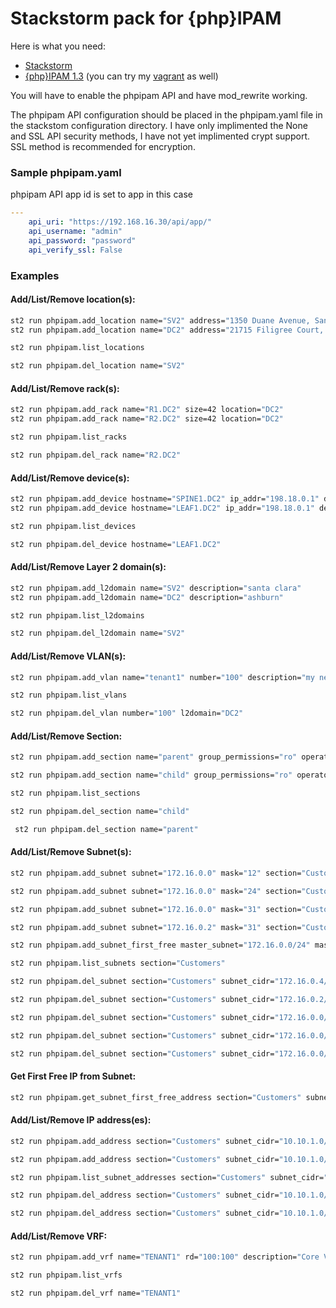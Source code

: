Stackstorm pack for {php}IPAM
======


Here is what you need:

  - [Stackstorm](https://docs.stackstorm.com/install/index.html#installation)
  - [{php}IPAM 1.3](http://phpipam.net/documents/download-phpipam/) (you can try my [vagrant](https://github.com/efenian/phpipamvagrant) as well)

You will have to enable the phpipam API and have mod_rewrite working.

The phpipam API configuration should be placed in the phpipam.yaml file in the stackstom configuration directory.  I have only implimented the None and SSL API security methods, I have not yet implimented crypt support.  SSL method is recommended for encryption.

### Sample phpipam.yaml

phpipam API app id is set to app in this case


```yaml
---
    api_uri: "https://192.168.16.30/api/app/"
    api_username: "admin"
    api_password: "password"
    api_verify_ssl: False
```

### Examples

#### Add/List/Remove location(s):

```sh
st2 run phpipam.add_location name="SV2" address="1350 Duane Avenue, Santa Clara, CA 95054"
st2 run phpipam.add_location name="DC2" address="21715 Filigree Court, Ashburn, VA 20147"
```

```sh
st2 run phpipam.list_locations
```

```sh
st2 run phpipam.del_location name="SV2"
```

#### Add/List/Remove rack(s):

```sh
st2 run phpipam.add_rack name="R1.DC2" size=42 location="DC2"
st2 run phpipam.add_rack name="R2.DC2" size=42 location="DC2"
```

```sh
st2 run phpipam.list_racks
```

```sh
st2 run phpipam.del_rack name="R2.DC2"
```

#### Add/List/Remove device(s):

```sh
st2 run phpipam.add_device hostname="SPINE1.DC2" ip_addr="198.18.0.1" devicetype="Switch" rack="R1.DC2" rack_size="2" rack_start="41" location="DC2" sections="Customers;IPv6"
st2 run phpipam.add_device hostname="LEAF1.DC2" ip_addr="198.18.0.1" devicetype="Switch" rack="R1.DC2" rack_size="2" rack_start="39" location="DC2" sections="Customers;IPv6"
```

```sh
st2 run phpipam.list_devices
```

```sh
st2 run phpipam.del_device hostname="LEAF1.DC2"
```

#### Add/List/Remove Layer 2 domain(s):

```sh
st2 run phpipam.add_l2domain name="SV2" description="santa clara"
st2 run phpipam.add_l2domain name="DC2" description="ashburn"
```

```sh
st2 run phpipam.list_l2domains
```

```sh
st2 run phpipam.del_l2domain name="SV2"
```

#### Add/List/Remove VLAN(s):

```sh
st2 run phpipam.add_vlan name="tenant1" number="100" description="my new tenant vlan" l2domain="DC2"
```

```sh
st2 run phpipam.list_vlans
```

```sh
st2 run phpipam.del_vlan number="100" l2domain="DC2"
```

#### Add/List/Remove Section:

```sh
st2 run phpipam.add_section name="parent" group_permissions="ro" operator_permissions="rw"
```

```sh
st2 run phpipam.add_section name="child" group_permissions="ro" operator_permissions="rw" master_section="parent"
```

```sh
st2 run phpipam.list_sections
```

```sh
st2 run phpipam.del_section name="child"
```

```sh
 st2 run phpipam.del_section name="parent"
```

#### Add/List/Remove Subnet(s):

```sh
st2 run phpipam.add_subnet subnet="172.16.0.0" mask="12" section="Customers" description="RFC1918 Space" group_permissions="ro" operator_permissions="rw"
```

```sh
st2 run phpipam.add_subnet subnet="172.16.0.0" mask="24" section="Customers" description="RFC1918 Space" group_permissions="ro" operator_permissions="rw" master_subnet="172.16.0.0/12"
```

```sh
st2 run phpipam.add_subnet subnet="172.16.0.0" mask="31" section="Customers" description="RFC1918 Space" group_permissions="ro" operator_permissions="rw" master_subnet="172.16.0.0/24"
```

```sh
st2 run phpipam.add_subnet subnet="172.16.0.2" mask="31" section="Customers" description="RFC1918 Space" group_permissions="ro" operator_permissions="rw" master_subnet="172.16.0.0/24"
```

```sh
st2 run phpipam.add_subnet_first_free master_subnet="172.16.0.0/24" mask="31" section="Customers" description="RFC1918 Space" group_permissions="ro" operator_permissions="rw"
```

```sh
st2 run phpipam.list_subnets section="Customers"
```

```sh
st2 run phpipam.del_subnet section="Customers" subnet_cidr="172.16.0.4/31"
```

```sh
st2 run phpipam.del_subnet section="Customers" subnet_cidr="172.16.0.2/31"
```

```sh
st2 run phpipam.del_subnet section="Customers" subnet_cidr="172.16.0.0/31"
```

```sh
st2 run phpipam.del_subnet section="Customers" subnet_cidr="172.16.0.0/24"
```

```sh
st2 run phpipam.del_subnet section="Customers" subnet_cidr="172.16.0.0/12"
```

#### Get First Free IP from Subnet:

```sh
st2 run phpipam.get_subnet_first_free_address section="Customers" subnet_cidr="10.10.1.0/24"
```

#### Add/List/Remove IP address(es):

```sh
st2 run phpipam.add_address section="Customers" subnet_cidr="10.10.1.0/24" ip_addr="10.10.1.1" hostname="ETH-1/1.SPINE1.DC2" description="ETH-1/1" is_gateway="0" tag="Used" mac="aa:bb:cc:dd:ee:f1" owner="INFRA" device="SPINE1.DC2" note="SPINE1-LEAF1"
```

```sh
st2 run phpipam.add_address section="Customers" subnet_cidr="10.10.1.0/24" ip_addr="10.10.1.2" hostname="ETH-1/2.SPINE1.DC2" description="ETH-1/2" is_gateway="0" tag="Used" mac="aa:bb:cc:dd:ee:f2" owner="INFRA" device="SPINE1.DC2" note="SPINE1-LEAF2"
```

```sh
st2 run phpipam.list_subnet_addresses section="Customers" subnet_cidr="10.10.1.0/24"
```

```sh
st2 run phpipam.del_address section="Customers" subnet_cidr="10.10.1.0/24" ip_addr="10.10.1.1"
```

```sh
st2 run phpipam.del_address section="Customers" subnet_cidr="10.10.1.0/24" ip_addr="10.10.1.2"
```

#### Add/List/Remove VRF:

```sh
st2 run phpipam.add_vrf name="TENANT1" rd="100:100" description="Core VRF" sections="Customers;IPv6"
```

```sh
st2 run phpipam.list_vrfs
```

```sh
st2 run phpipam.del_vrf name="TENANT1"
```

